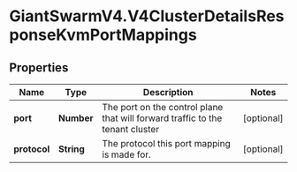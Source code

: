 # GiantSwarmV4.V4ClusterDetailsResponseKvmPortMappings

## Properties
Name | Type | Description | Notes
------------ | ------------- | ------------- | -------------
**port** | **Number** | The port on the control plane that will forward traffic to the tenant cluster  | [optional] 
**protocol** | **String** | The protocol this port mapping is made for.  | [optional] 


